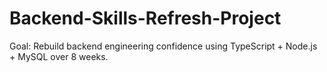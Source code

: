 # Backend-Skills-Refresh-Project
Goal: Rebuild backend engineering confidence using TypeScript + Node.js + MySQL over 8 weeks.
